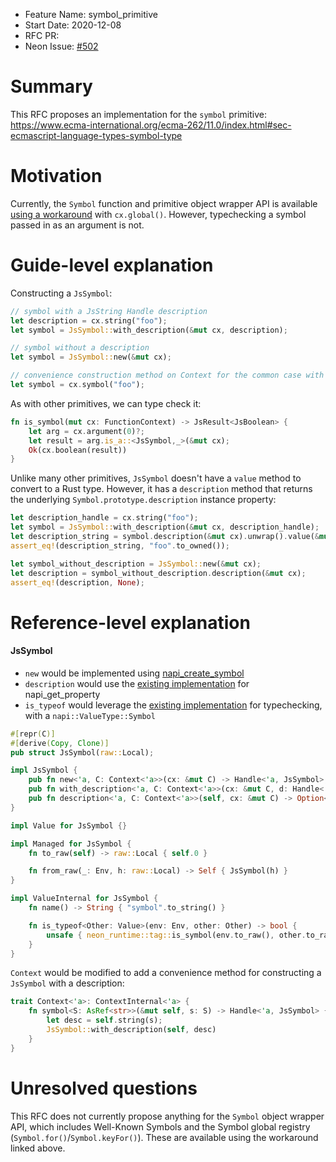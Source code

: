 - Feature Name: symbol_primitive
- Start Date: 2020-12-08
- RFC PR:
- Neon Issue: [#502](https://github.com/neon-bindings/neon/issues/502)

# Summary
[summary]: #summary

This RFC proposes an implementation for the `symbol` primitive: https://www.ecma-international.org/ecma-262/11.0/index.html#sec-ecmascript-language-types-symbol-type

# Motivation
[motivation]: #motivation

Currently, the `Symbol` function and primitive object wrapper API is available [using a workaround](https://github.com/neon-bindings/neon/issues/502#issuecomment-602568598) with `cx.global()`. However, typechecking a symbol passed in as an argument is not. 

# Guide-level explanation
[guide-level-explanation]: #guide-level-explanation

Constructing a `JsSymbol`:
```rust
// symbol with a JsString Handle description
let description = cx.string("foo");
let symbol = JsSymbol::with_description(&mut cx, description);

// symbol without a description
let symbol = JsSymbol::new(&mut cx);

// convenience construction method on Context for the common case with a string.
let symbol = cx.symbol("foo");
```

As with other primitives, we can type check it:
```rust
fn is_symbol(mut cx: FunctionContext) -> JsResult<JsBoolean> {
    let arg = cx.argument(0)?;
    let result = arg.is_a::<JsSymbol,_>(&mut cx);
    Ok(cx.boolean(result)) 
}
```

Unlike many other primitives, `JsSymbol` doesn't have a `value` method to convert to a Rust type. However, it has a `description` method that returns the underlying `Symbol.prototype.description` instance property:
```rust
let description_handle = cx.string("foo");
let symbol = JsSymbol::with_description(&mut cx, description_handle);
let description_string = symbol.description(&mut cx).unwrap().value(&mut cx);
assert_eq!(description_string, "foo".to_owned());

let symbol_without_description = JsSymbol::new(&mut cx);
let description = symbol_without_description.description(&mut cx);
assert_eq!(description, None);
```

# Reference-level explanation
[reference-level-explanation]: #reference-level-explanation

#### JsSymbol
- `new` would be implemented using [napi_create_symbol](https://nodejs.org/docs/latest-v14.x/api/n-api.html#n_api_napi_create_symbol)
- `description` would use the [existing implementation](https://github.com/neon-bindings/neon/blob/5f6481a53203580c3a301be02567a502de53e871/crates/neon-runtime/src/napi/object.rs#L110-L114) for napi_get_property
- `is_typeof` would leverage the [existing implementation](https://github.com/neon-bindings/neon/blob/main/crates/neon-runtime/src/napi/tag.rs#L5-L9) for typechecking, with a `napi::ValueType::Symbol`
```rust
#[repr(C)]
#[derive(Copy, Clone)]
pub struct JsSymbol(raw::Local);

impl JsSymbol {
    pub fn new<'a, C: Context<'a>>(cx: &mut C) -> Handle<'a, JsSymbol>;
    pub fn with_description<'a, C: Context<'a>>(cx: &mut C, d: Handle<'a, JsString>) -> Handle<'a, JsSymbol>;
    pub fn description<'a, C: Context<'a>>(self, cx: &mut C) -> Option<Handle<'a, JsString>>;
}

impl Value for JsSymbol {}

impl Managed for JsSymbol {
    fn to_raw(self) -> raw::Local { self.0 }

    fn from_raw(_: Env, h: raw::Local) -> Self { JsSymbol(h) }
}

impl ValueInternal for JsSymbol {
    fn name() -> String { "symbol".to_string() }

    fn is_typeof<Other: Value>(env: Env, other: Other) -> bool {
        unsafe { neon_runtime::tag::is_symbol(env.to_raw(), other.to_raw())}
    }
}
```

`Context` would be modified to add a convenience method for constructing a `JsSymbol` with a description: 
```rust
trait Context<'a>: ContextInternal<'a> {
    fn symbol<S: AsRef<str>>(&mut self, s: S) -> Handle<'a, JsSymbol> {
        let desc = self.string(s);
        JsSymbol::with_description(self, desc)
    }
}
```

# Unresolved questions
[unresolved]: #unresolved-questions

This RFC does not currently propose anything for the `Symbol` object wrapper API, which includes Well-Known Symbols and the Symbol global registry (`Symbol.for()`/`Symbol.keyFor()`). 
These are available using the workaround linked above.
